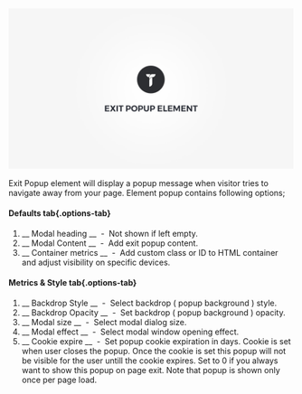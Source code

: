 <div class="thz-doc-image max">
<a class="thz-lightbox mfp-iframe" href="https://www.youtube.com/watch?v=6ApbQ14n5z0" data-mfp-title="Creatus WordPress Theme Exit Popup Element" data-modal-size="large">
	<img src="../../docs-media/splash-exit-popup-element.jpg" alt="Creatus WordPress Theme Exit Popup Element" />
</a>
</div>

Exit Popup element will display a popup message when visitor tries to navigate away from your page. Element popup contains following options;

#### Defaults tab{.options-tab}
1. __ Modal heading __ &nbsp;-&nbsp; Not shown if left empty.
1. __ Modal Content __ &nbsp;-&nbsp; Add exit popup content.
1. __ Container metrics __ &nbsp;-&nbsp; Add custom class or ID to HTML container and adjust visibility on specific devices.

#### Metrics & Style tab{.options-tab}
1. __ Backdrop Style __ &nbsp;-&nbsp; Select backdrop ( popup background ) style.
1. __ Backdrop Opacity __ &nbsp;-&nbsp; Set backdrop ( popup background ) opacity.
1. __ Modal size __ &nbsp;-&nbsp; Select modal dialog size.
1. __ Modal effect __ &nbsp;-&nbsp; Select modal window opening effect.
1. __ Cookie expire __ &nbsp;-&nbsp; Set popup cookie expiration in days. Cookie is set when user closes the popup. Once the cookie is set this popup will not be visible for the user untill the cookie expires. Set to 0 if you always want to show this popup on page exit. Note that popup is shown only once per page load.